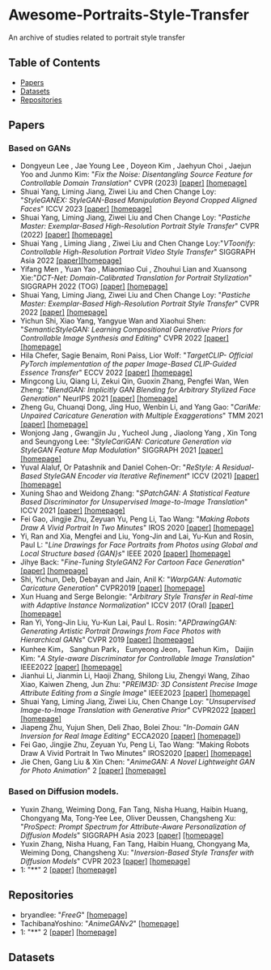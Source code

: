 # Awesome-Portraits-Style-Transfer
An archive of studies related to portrait style transfer

## Table of Contents
+ [Papers](#Papers)
+ [Datasets](#Datasets)
+ [Repositories](#Repositories)

## Papers
### Based on GANs
+ Dongyeun Lee , Jae Young Lee , Doyeon Kim , Jaehyun Choi , Jaejun Yoo and Junmo Kim: "*Fix the Noise: Disentangling Source Feature for Controllable Domain Translation*" CVPR (2023) [[paper]](https://arxiv.org/abs/2303.11545) [[homepage]](https://github.com/LeeDongYeun/FixNoise)
+ Shuai Yang, Liming Jiang, Ziwei Liu and Chen Change Loy: "*StyleGANEX: StyleGAN-Based Manipulation Beyond Cropped Aligned Faces*" ICCV 2023 [[paper]](https://www.mmlab-ntu.com/project/styleganex/) [[homepage]](https://github.com/williamyang1991/StyleGANEX)
+ Shuai Yang, Liming Jiang, Ziwei Liu and Chen Change Loy: "*Pastiche Master: Exemplar-Based High-Resolution Portrait Style Transfer*" CVPR (2022) [[paper]](https://arxiv.org/pdf/2203.13248.pdf) [[homepage]](https://github.com/williamyang1991/DualStyleGAN)
+ Shuai Yang , Liming Jiang , Ziwei Liu and Chen Change Loy:"*VToonify: Controllable High-Resolution Portrait Video Style Transfer*" SIGGRAPH Asia 2022 [[paper]](https://www.mmlab-ntu.com/project/vtoonify/)[[homepage]](https://github.com/williamyang1991/VToonify)
+ Yifang Men , Yuan Yao , Miaomiao Cui , Zhouhui Lian and Xuansong Xie:"*DCT-Net: Domain-Calibrated Translation for Portrait Stylization*" SIGGRAPH 2022 (TOG) [[paper]](https://menyifang.github.io/projects/DCTNet/DCTNet.html) [[homepage]](https://github.com/menyifang/DCT-Net)
+ Shuai Yang, Liming Jiang, Ziwei Liu and Chen Change Loy: "*Pastiche Master: Exemplar-Based High-Resolution Portrait Style Transfer*" CVPR 2022 [[paper]](https://www.mmlab-ntu.com/project/dualstylegan/) [[homepage]](https://github.com/williamyang1991/DualStyleGAN)
+ Yichun Shi, Xiao Yang, Yangyue Wan and Xiaohui Shen: "*SemanticStyleGAN: Learning Compositional Generative Priors for Controllable Image Synthesis and Editing*" CVPR 2022 [[paper]](https://semanticstylegan.github.io/) [[homepage]](https://github.com/seasonSH/SemanticStyleGAN)
+ Hila Chefer, Sagie Benaim, Roni Paiss, Lior Wolf: "*TargetCLIP- Official PyTorch implementation of the paper Image-Based CLIP-Guided Essence Transfer*" ECCV 2022 [[paper]](https://arxiv.org/abs/2110.12427) [[homepage]](https://github.com/hila-chefer/TargetCLIP)
+ Mingcong Liu, Qiang Li, Zekui Qin, Guoxin Zhang, Pengfei Wan, Wen Zheng: "*BlendGAN: Implicitly GAN Blending for Arbitrary Stylized Face Generation*" NeurIPS 2021 [[paper]](https://arxiv.org/abs/2110.11728) [[homepage]](https://github.com/onion-liu/BlendGAN)
+ Zheng Gu, Chuanqi Dong, Jing Huo, Wenbin Li, and Yang Gao: "*CariMe: Unpaired Caricature Generation with Multiple Exaggerations*" TMM 2021 [[paper]](https://ieeexplore.ieee.org/abstract/document/9454341) [[homepage]](https://github.com/edward3862/CariMe-pytorch)
+ Wonjong Jang , Gwangjin Ju , Yucheol Jung , Jiaolong Yang , Xin Tong and Seungyong Lee: "*StyleCariGAN: Caricature Generation via StyleGAN Feature Map Modulation*" SIGGRAPH 2021 [[paper]](https://wonjongg.me/StyleCariGAN/) [[homepage]](https://github.com/wonjongg/StyleCariGAN)
+ Yuval Alaluf, Or Patashnik and Daniel Cohen-Or: "*ReStyle: A Residual-Based StyleGAN Encoder via Iterative Refinement*" ICCV (2021) [[paper]](https://yuval-alaluf.github.io/restyle-encoder/)[[homepage]](https://github.com/yuval-alaluf/restyle-encoder?tab=readme-ov-file)
+ Xuning Shao and Weidong Zhang: "*SPatchGAN: A Statistical Feature Based Discriminator for Unsupervised Image-to-Image Translation*" ICCV 2021 [[paper]](https://arxiv.org/abs/2103.16219) [[homepage]](https://github.com/NetEase-GameAI/SPatchGAN)
+ Fei Gao, Jingjie Zhu, Zeyuan Yu, Peng Li, Tao Wang: "*Making Robots Draw A Vivid Portrait In Two Minutes*" IROS 2020 [[paper]](https://ricelll.github.io/AiSketcher/) [[homepage]](https://github.com/fei-aiart/AiSketcher)
+ Yi, Ran and Xia, Mengfei and Liu, Yong-Jin and Lai, Yu-Kun and Rosin, Paul L: "*Line Drawings for Face Portraits from Photos using Global and Local Structure based {GAN}s*" IEEE 2020 [[paper]]() [[homepage]](https://github.com/yiranran/APDrawingGAN2)
+ Jihye Back: "*Fine-Tuning StyleGAN2 For Cartoon Face Generation*" [[paper]](https://arxiv.org/abs/2106.12445) [[homepage]](https://github.com/happy-jihye/Cartoon-StyleGAN)
+ Shi, Yichun, Deb, Debayan and Jain, Anil K: "*WarpGAN: Automatic Caricature Generation*" CVPR2019 [[paper]](https://arxiv.org/abs/1811.10100) [[homepage]](https://github.com/seasonSH/WarpGAN)
+ Xun Huang and Serge Belongie: "*Arbitrary Style Transfer in Real-time with Adaptive Instance Normalization*" ICCV 2017 (Oral) [[paper]](https://arxiv.org/abs/1703.06868) [[homepage]](https://github.com/xunhuang1995/AdaIN-style)
+ Ran Yi, Yong-Jin Liu, Yu-Kun Lai, Paul L. Rosin: "*APDrawingGAN: Generating Artistic Portrait Drawings from Face Photos with Hierarchical GANs*" CVPR 2019 [[paper]](https://openaccess.thecvf.com/content_CVPR_2019/html/Yi_APDrawingGAN_Generating_Artistic_Portrait_Drawings_From_Face_Photos_With_Hierarchical_CVPR_2019_paper.html) [[homepage]](https://github.com/yiranran/APDrawingGAN)
+  Kunhee Kim， Sanghun Park， Eunyeong Jeon， Taehun Kim， Daijin Kim: "*A Style-aware Discriminator for Controllable Image Translation*" IEEE2022 [[paper]](https://ieeexplore.ieee.org/document/9880454) [[homepage]](https://github.com/kunheek/style-aware-discriminator)
+ Jianhui Li, Jianmin Li, Haoji Zhang, Shilong Liu, Zhengyi Wang, Zihao Xiao, Kaiwen Zheng, Jun Zhu: "*PREIM3D: 3D Consistent Precise Image Attribute Editing from a Single Image*" IEEE2023 [[paper]](https://ieeexplore.ieee.org/document/10204458) [[homepage]](https://github.com/mybabyyh/Preim3D)
+ Shuai Yang, Liming Jiang, Ziwei Liu, Chen Change Loy: "*Unsupervised Image-to-Image Translation with Generative Prior*" CVPR2022 [[paper]](https://www.mmlab-ntu.com/project/gpunit/) [[homepage]](https://github.com/williamyang1991/GP-UNIT)
+ Jiapeng Zhu, Yujun Shen, Deli Zhao, Bolei Zhou: "*In-Domain GAN Inversion for Real Image Editing*" ECCA2020 [[paper]](https://www.ecva.net/papers/eccv_2020/papers_ECCV/papers/123620579-supp.pdf) [[homepage]](https://github.com/genforce/idinvert_pytorch))
+ Fei Gao, Jingjie Zhu, Zeyuan Yu, Peng Li, Tao Wang: "Making Robots Draw A Vivid Portrait In Two Minutes" IROS2020 [[paper]](https://arxiv.org/abs/2005.05526) [[homepage]](https://github.com/fei-aiart/AiSketcher?tab=readme-ov-file)
+ Jie Chen, Gang Liu & Xin Chen: "*AnimeGAN: A Novel Lightweight GAN for Photo Animation*" 2 [[paper]](https://github.com/TachibanaYoshino/AnimeGAN/blob/master/doc/Chen2020_Chapter_AnimeGAN.pdf) [[homepage]](https://github.com/TachibanaYoshino/AnimeGAN)
### Based on Diffusion models.
+ Yuxin Zhang, Weiming Dong, Fan Tang, Nisha Huang, Haibin Huang, Chongyang Ma, Tong-Yee Lee, Oliver Deussen, Changsheng Xu: "*ProSpect: Prompt Spectrum for Attribute-Aware Personalization of Diffusion Models*" SIGGRAPH Asia 2023 [[paper]]() [[homepage]](https://github.com/zyxElsa/ProSpect)
+ Yuxin Zhang, Nisha Huang, Fan Tang, Haibin Huang, Chongyang Ma, Weiming Dong, Changsheng Xu: "*Inversion-Based Style Transfer with Diffusion Models*" CVPR 2023 [[paper]](https://arxiv.org/abs/2211.13203) [[homepage]](https://github.com/zyxElsa/InST)
+ 1: "**" 2 [[paper]]() [[homepage]]()

## Repositories
+ bryandlee: "*FreeG*" [[homepage]](https://github.com/bryandlee/FreezeG)
+ TachibanaYoshino: "*AnimeGANv2*" [[homepage]](https://github.com/TachibanaYoshino/AnimeGANv2)
+ 1: "**" 2 [[paper]]() [[homepage]]()

## Datasets
